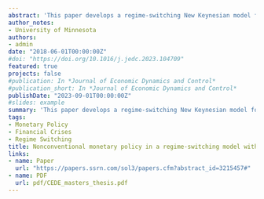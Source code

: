 ```yaml
---
abstract: 'This paper develops a regime-switching New Keynesian model for a small open economy, with an occasionally binding financial friction that allows for endogenous financial crises. The model has two regimes: a regime for normal economic times, in which financial market access is unconstrained, and a crisis regime, characterized by curtailed access to foreign borrowing. The transition probability between regimes depends on the endogenous variables of the model. We employ this framework to analyze the macroeconomic implications of adapting the Inflation Targeting (IT) strategy in a way that takes into account the possibility to prevent the occurrence of financial crises. We calibrate the model using Colombian historical data. The results show that monetary policy has major limitations when it seeks to prevent financial crises. As the central bank gives more importance to the GDP growth gap, the frequency with which crises occur decreases. However, this reduction is quantitatively small. On the other hand, as the monetary authority responds more strongly to increases in the external debt growth rate, the frequency with which the economy goes into crisis is not significantly different from the current IT scheme. However, the volatilities of inflation and consumption are much higher.'
author_notes:
- University of Minnesota
authors:
- admin
date: "2018-06-01T00:00:00Z"
#doi: "https://doi.org/10.1016/j.jedc.2023.104709"
featured: true
projects: false
#publication: In *Journal of Economic Dynamics and Control*
#publication_short: In *Journal of Economic Dynamics and Control*
publishDate: "2023-09-01T00:00:00Z"
#slides: example
summary: 'This paper develops a regime-switching New Keynesian model for a small open economy, with an occasionally binding financial friction that allows for endogenous financial crises. The model has two regimes: a regime for normal economic times, in which financial market access is unconstrained, and a crisis regime, characterized by curtailed access to foreign borrowing. The transition probability between regimes depends on the endogenous variables of the model. We employ this framework to analyze the macroeconomic implications of adapting the Inflation Targeting (IT) strategy in a way that takes into account the possibility to prevent the occurrence of financial crises. We calibrate the model using Colombian historical data. The results show that monetary policy has major limitations when it seeks to prevent financial crises. As the central bank gives more importance to the GDP growth gap, the frequency with which crises occur decreases. However, this reduction is quantitatively small. On the other hand, as the monetary authority responds more strongly to increases in the external debt growth rate, the frequency with which the economy goes into crisis is not significantly different from the current IT scheme. However, the volatilities of inflation and consumption are much higher.'
tags:
- Monetary Policy
- Financial Crises
- Regime Switching
title: Nonconventional monetary policy in a regime-switching model with endogenous financial crises
links:
- name: Paper
  url: "https://papers.ssrn.com/sol3/papers.cfm?abstract_id=3215457#"
- name: PDF
  url: pdf/CEDE_masters_thesis.pdf
---
```


